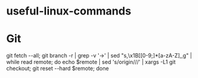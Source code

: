 # useful-linux-commands

# Git

git fetch --all; git branch -r | grep -v '\->' | sed "s,\x1B\[[0-9;]*[a-zA-Z],,g" | while read remote; do echo $remote | sed 's/origin\///' | xargs -L1 git checkout; git reset --hard $remote; done
